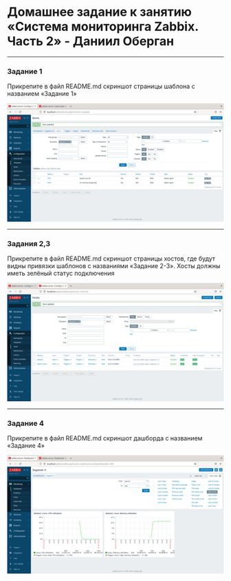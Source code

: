 # Домашнее задание к занятию «Система мониторинга Zabbix. Часть 2» - Даниил Оберган

---

### Задание 1

Прикрепите в файл README.md скриншот страницы шаблона с названием «Задание 1»

![img](img/9-3/01.png)

---

### Задания 2,3

Прикрепите в файл README.md скриншот страницы хостов, где будут видны привязки шаблонов с названиями «Задание 2-3». Хосты должны иметь зелёный статус подключения

![img](img/9-3/02.png)

---

### Задание 4

Прикрепите в файл README.md скриншот дашборда с названием «Задание 4»

![img](img/9-3/03.png)
